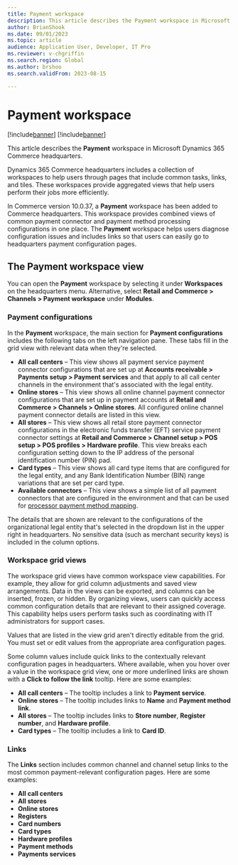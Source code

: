 ```yaml
---
title: Payment workspace
description: This article describes the Payment workspace in Microsoft Dynamics 365 Commerce headquarters.
author: BrianShook
ms.date: 09/01/2023
ms.topic: article
audience: Application User, Developer, IT Pro
ms.reviewer: v-chgriffin
ms.search.region: Global
ms.author: brshoo
ms.search.validFrom: 2023-08-15

---
```


# Payment workspace

[!include[banner](../includes/banner.md)]
[!include[banner](../includes/preview-banner.md)]

This article describes the **Payment** workspace in Microsoft Dynamics 365 Commerce headquarters.

Dynamics 365 Commerce headquarters includes a collection of workspaces to help users through pages that include common tasks, links, and tiles. These workspaces provide aggregated views that help users perform their jobs more efficiently. 

In Commerce version 10.0.37, a **Payment** workspace has been added to Commerce headquarters. This workspace provides combined views of common payment connector and payment method processing configurations in one place. The **Payment** workspace helps users diagnose configuration issues and includes links so that users can easily go to headquarters payment configuration pages. 

## The Payment workspace view

You can open the **Payment** workspace by selecting it under **Workspaces** on the headquarters menu. Alternative, select **Retail and Commerce \> Channels \> Payment workspace** under **Modules**. 

### Payment configurations

In the **Payment** workspace, the main section for **Payment configurations** includes the following tabs on the left navigation pane. These tabs fill in the grid view with relevant data when they're selected.

- **All call centers** – This view shows all payment service payment connector configurations that are set up at **Accounts receivable \> Payments setup \> Payment services** and that apply to all call center channels in the environment that's associated with the legal entity. 
- **Online stores** – This view shows all online channel payment connector configurations that are set up in payment accounts at **Retail and Commerce \> Channels \> Online stores**. All configured online channel payment connector details are listed in this view.
- **All stores** – This view shows all retail store payment connector configurations in the electronic funds transfer (EFT) service payment connector settings at **Retail and Commerce \> Channel setup \> POS setup \> POS profiles \> Hardware profile**. This view breaks each configuration setting down to the IP address of the personal identification number (PIN) pad. 
- **Card types** – This view shows all card type items that are configured for the legal entity, and any Bank Identification Number (BIN) range variations that are set per card type.
- **Available connectors** – This view shows a simple list of all payment connectors that are configured in the environment and that can be used for [processor payment method mapping](../wallets.md#processor-payment-method-mapping).

The details that are shown are relevant to the configurations of the organizational legal entity that's selected in the dropdown list in the upper right in headquarters. No sensitive data (such as merchant security keys) is included in the column options. 

### Workspace grid views

The workspace grid views have common workspace view capabilities. For example, they allow for grid column adjustments and saved view arrangements. Data in the views can be exported, and columns can be inserted, frozen, or hidden. By organizing views, users can quickly access common configuration details that are relevant to their assigned coverage. This capability helps users perform tasks such as coordinating with IT administrators for support cases.

Values that are listed in the view grid aren't directly editable from the grid. You must set or edit values from the appropriate area configuration pages. 

Some column values include quick links to the contextually relevant configuration pages in headquarters. Where available, when you hover over a value in the workspace grid view, one or more underlined links are shown with a **Click to follow the link** tooltip. Here are some examples:

- **All call centers** – The tooltip includes a link to **Payment service**. 
- **Online stores** – The tooltip includes links to **Name** and **Payment method link**.
- **All stores** – The tooltip includes links to **Store number**, **Register number**, and **Hardware profile**.
- **Card types** – The tooltip includes a link to **Card ID**. 

### Links

The **Links** section includes common channel and channel setup links to the most common payment-relevant configuration pages. Here are some examples:

- **All call centers**
- **All stores**
- **Online stores**
- **Registers**
- **Card numbers**
- **Card types**
- **Hardware profiles**
- **Payment methods**
- **Payments services**
